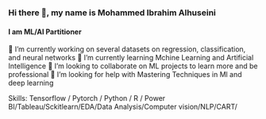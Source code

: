 ### Hi there 👋, my name is Mohammed Ibrahim Alhuseini
#### I am ML/AI Partitioner
🔭 I’m currently working on several datasets on regression, classification, and neural networks 🌱 I’m currently learning Mchine Learning and Artificial Intelligence 👯 I’m looking to collaborate on ML projects to learn more and be professional 🤔 I’m looking for help with Mastering Techniques in Ml and deep learning

Skills: Tensorflow / Pytorch / Python / R / Power BI/Tableau/Sckitlearn/EDA/Data Analysis/Computer vision/NLP/CART/











